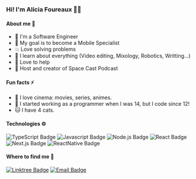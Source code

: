 
### Hi! I'm Alícia Foureaux 👋🏼

#### About me 🧑
- 📱 I'm a Software Engineer
- 🚀 My goal is to become a Mobile Specialist
- 💥 Love solving problems
- 💎 I learn about everything (Video editing, Mixology, Robotics, Writting...)
- 🤝 Love to help
- 🎤 Host and creator of Space Cast Podcast

#### Fun facts ⚡️
- 🎥 I love cinema: movies, series, animes.
- 👶 I started working as a programmer when I was 14, but I code since 12!
- 🐱 I have 4 cats.

#### Technologies ⚙️
![TypeScript Badge](https://img.shields.io/badge/-TypeScript-007ACC?style=flat-square&logo=typescript&logoColor=white&link=https://typescriptlang.org)
![Javascript Badge](https://img.shields.io/badge/-Javascript-F29400?style=flat-square&logo=javascript&logoColor=white)
![Node.js Badge](https://img.shields.io/badge/-Node.js-339933?style=flat-square&logo=node.js&logoColor=white&link=https://nodejs.org/en/)
![React Badge](https://img.shields.io/badge/-ReactJS-13B5EA?style=flat-square&logo=react&logoColor=white&link=https://reactjs.org)
![Next.js Badge](https://img.shields.io/badge/-Next.js-ffffff?style=flat-square&logo=next.js&logoColor=black&link=https://nextjs.org/)
![ReactNative Badge](https://img.shields.io/badge/-React_Native-563D7C?style=flat-square&logo=react&logoColor=white&link=https://reactnative.dev)

#### Where to find me 📌
[![Linktree Badge](https://img.shields.io/badge/-Social_Media_|_Linktree-397fb5?style=flat-square&logo=LINKTREE&logoColor=white)](https://linktr.ee/allydev)
[![Email Badge](https://img.shields.io/badge/-ally@foureauxcode.com-ee4337?style=flat-square&logo=GMAIL&logoColor=white)](mailto:ally@foureauxcode.com)
